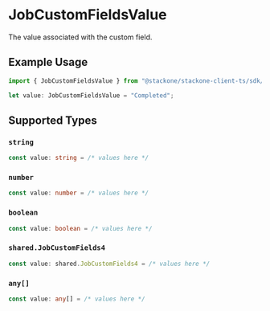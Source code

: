 # JobCustomFieldsValue

The value associated with the custom field.

## Example Usage

```typescript
import { JobCustomFieldsValue } from "@stackone/stackone-client-ts/sdk/models/shared";

let value: JobCustomFieldsValue = "Completed";
```

## Supported Types

### `string`

```typescript
const value: string = /* values here */
```

### `number`

```typescript
const value: number = /* values here */
```

### `boolean`

```typescript
const value: boolean = /* values here */
```

### `shared.JobCustomFields4`

```typescript
const value: shared.JobCustomFields4 = /* values here */
```

### `any[]`

```typescript
const value: any[] = /* values here */
```

